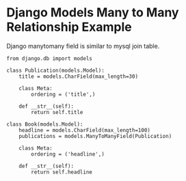 # Django Models Many to Many Relationship Example

Django manytomany field is similar to mysql join table.

````
from django.db import models

class Publication(models.Model):
    title = models.CharField(max_length=30)

    class Meta:
        ordering = ('title',)

    def __str__(self):
        return self.title

class Book(models.Model):
    headline = models.CharField(max_length=100)
    publications = models.ManyToManyField(Publication)

    class Meta:
        ordering = ('headline',)

    def __str__(self):
        return self.headline
````
